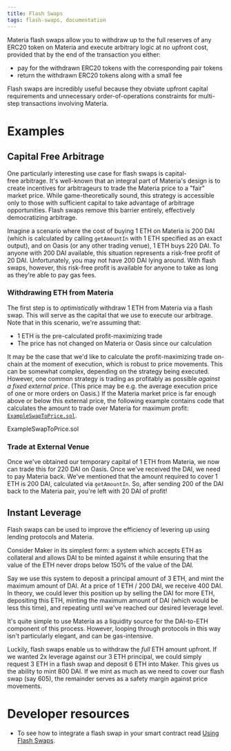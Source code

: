 ```yaml
---
title: Flash Swaps
tags: flash-swaps, documentation
---
```


Materia flash swaps allow you to withdraw up to the full reserves of any ERC20 token on Materia and execute arbitrary logic at no upfront cost, provided that by the end of the transaction you either:

- pay for the withdrawn ERC20 tokens with the corresponding pair tokens
- return the withdrawn ERC20 tokens along with a small fee

Flash swaps are incredibly useful because they obviate upfront capital requirements and unnecessary order-of-operations constraints for multi-step transactions involving Materia.

# Examples

## Capital Free Arbitrage

One particularly interesting use case for flash swaps is capital-free arbitrage. It's well-known that an integral part of Materia's design is to create incentives for arbitrageurs to trade the Materia price to a "fair" market price. While game-theoretically sound, this strategy is accessible only to those with sufficient capital to take advantage of arbitrage opportunities. Flash swaps remove this barrier entirely, effectively democratizing arbitrage.

Imagine a scenario where the cost of buying 1 ETH on Materia is 200 DAI (which is calculated by calling `getAmountIn` with 1 ETH specified as an exact output), and on Oasis (or any other trading venue), 1 ETH buys 220 DAI. To anyone with 200 DAI available, this situation represents a risk-free profit of 20 DAI. Unfortunately, you may not have 200 DAI lying around. With flash swaps, however, this risk-free profit is available for anyone to take as long as they're able to pay gas fees.

### Withdrawing ETH from Materia

The first step is to _optimistically_ withdraw 1 ETH from Materia via a flash swap. This will serve as the capital that we use to execute our arbitrage. Note that in this scenario, we're assuming that:

- 1 ETH is the pre-calculated profit-maximizing trade
- The price has not changed on Materia or Oasis since our calculation

It may be the case that we'd like to calculate the profit-maximizing trade on-chain at the moment of execution, which is robust to price movements. This can be somewhat complex, depending on the strategy being executed. However, one common strategy is trading as profitably as possible _against a fixed external price_. (This price may be e.g. the average execution price of one or more orders on Oasis.) If the Materia market price is far enough above or below this external price, the following example contains code that calculates the amount to trade over Materia for maximum profit: [`ExampleSwapToPrice.sol`](https://github.com/materia-dex/Materia-v2-periphery/blob/master/contracts/examples/ExampleSwapToPrice.sol).

<Github href="https://github.com/materia-dex/Materia-v2-periphery/blob/master/contracts/examples/ExampleSwapToPrice.sol">ExampleSwapToPrice.sol</Github>

### Trade at External Venue

Once we've obtained our temporary capital of 1 ETH from Materia, we now can trade this for 220 DAI on Oasis. Once we've received the DAI, we need to pay Materia back. We've mentioned that the amount required to cover 1 ETH is 200 DAI, calculated via `getAmountIn`. So, after sending 200 of the DAI back to the Materia pair, you're left with 20 DAI of profit!

## Instant Leverage

Flash swaps can be used to improve the efficiency of levering up using lending protocols and Materia.

Consider Maker in its simplest form: a system which accepts ETH as collateral and allows DAI to be minted against it while ensuring that the value of the ETH never drops below 150% of the value of the DAI.

Say we use this system to deposit a principal amount of 3 ETH, and mint the maximum amount of DAI. At a price of 1 ETH / 200 DAI, we receive 400 DAI. In theory, we could lever this position up by selling the DAI for more ETH, depositing this ETH, minting the maximum amount of DAI (which would be less this time), and repeating until we've reached our desired leverage level.

It's quite simple to use Materia as a liquidity source for the DAI-to-ETH component of this process. However, looping through protocols in this way isn't particularly elegant, and can be gas-intensive.

Luckily, flash swaps enable us to withdraw the _full_ ETH amount upfront. If we wanted 2x leverage against our 3 ETH principal, we could simply request 3 ETH in a flash swap and deposit 6 ETH into Maker. This gives us the ability to mint 800 DAI. If we mint as much as we need to cover our flash swap (say 605), the remainder serves as a safety margin against price movements.

# Developer resources

- To see how to integrate a flash swap in your smart contract read [Using Flash Swaps](/docs/materia/smart-contract-integration/using-flash-swaps/).
